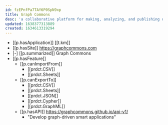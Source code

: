 ```yaml
---
id: fzEPnfPa7TAY6P0SpN9xp
title: Graph Commons
desc: 'a collaborative platform for making, analyzing, and publishing data-networks.'
updated: 1638377313889
created: 1634613319294
---
```




- [[p.hasApplication]] [[t.km]]
- [[p.hasSite]] https://graphcommons.com
- [-]  [[p.summarized]] Graph Commons    
- [[p.hasFeature]]
  - [[p.canImportFrom]]
    - [[prdct.CSV]]
    - [[prdct.Sheets]]
  - [[p.canExportTo]]
    - [[prdct.CSV]]
    - [[prdct.Sheets]]
    - [[prdct.JSON]]
    - [[prdct.Cypher]]
    - [[prdct.GraphML]]
  - [[p.hasAPI]] https://graphcommons.github.io/api-v1/
    - "Develop graph-driven smart applications"


